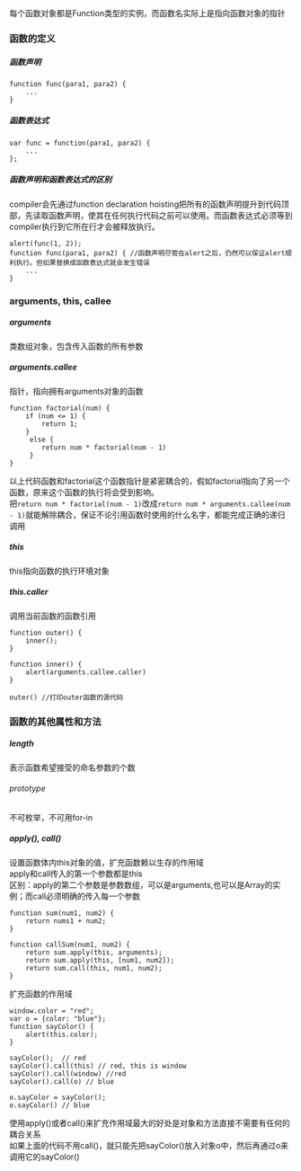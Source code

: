 每个函数对象都是Function类型的实例，而函数名实际上是指向函数对象的指针    
### 函数的定义  
##### 函数声明  
```  
function func(para1, para2) {
	...
}  
```  
##### 函数表达式  
```  
var func = function(para1, para2) {
	...
};
```   
##### 函数声明和函数表达式的区别  
compiler会先通过function declaration hoisting把所有的函数声明提升到代码顶部，先读取函数声明，使其在任何执行代码之前可以使用。而函数表达式必须等到compiler执行到它所在行才会被释放执行。     
```   
alert(func(1, 2));
function func(para1, para2) { //函数声明尽管在alert之后，仍然可以保证alert顺利执行。但如果替换成函数表达式就会发生错误 
	...
}
```   

### arguments, this, callee   
##### arguments   
类数组对象，包含传入函数的所有参数   
##### arguments.callee  
指针，指向拥有arguments对象的函数
```   
function factorial(num) {
	if (num <= 1) {
		return 1;
	}
	 else {
	 	return num * factorial(num - 1)
	 }
}
```   
以上代码函数和factorial这个函数指针是紧密耦合的，假如factorial指向了另一个函数，原来这个函数的执行将会受到影响。   
把```return num * factorial(num - 1)```改成```return num * arguments.callee(num - 1)```就能解除耦合，保证不论引用函数时使用的什么名字，都能完成正确的递归调用  
##### this   
this指向函数的执行环境对象   
##### this.caller   
调用当前函数的函数引用  
```   
function outer() {
	inner();
}

function inner() {
	alert(arguments.callee.caller) 
}

outer() //打印outer函数的源代码  
```   
### 函数的其他属性和方法  
##### length  
表示函数希望接受的命名参数的个数  
###### prototype   
不可枚举，不可用for-in  
##### apply(), call()  
设置函数体内this对象的值，扩充函数赖以生存的作用域  
apply和call传入的第一个参数都是this  
区别：apply的第二个参数是参数数组，可以是arguments,也可以是Array的实例；而call必须明确的传入每一个参数   
```   
function sum(num1, num2) {
	return nums1 + num2;
}

function callSum(num1, num2) {
	return sum.apply(this, arguments);
	return sum.apply(this, [num1, num2]);
	return sum.call(this, num1, num2);
}
```   
扩充函数的作用域   
```   
window.color = "red";
var o = {color: "blue"};
function sayColor() {
	alert(this.color);
}

sayColor();  // red
sayColor().call(this) // red, this is window
sayColor().call(window) //red
sayColor().call(o) // blue

o.sayColor = sayColor();
o.sayColor() // blue
```   
使用apply()或者call()来扩充作用域最大的好处是对象和方法直接不需要有任何的耦合关系   
如果上面的代码不用call()，就只能先把sayColor()放入对象o中，然后再通过o来调用它的sayColor()   